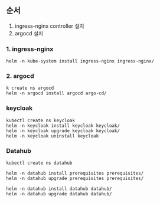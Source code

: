 ## 순서
1. ingress-nginx controller 설치
2. argocd 설치



### 1. ingress-nginx
```
helm -n kube-system install ingress-nginx ingress-nginx/ 
```

### 2. argocd
```
k create ns argocd
helm -n argocd install argocd argo-cd/ 
```


### keycloak
```
kubectl create ns keycloak
helm -n keycloak install keycloak keycloak/
helm -n keycloak upgrade keycloak keycloak/
helm -n keycloak uninstall keycloak
```

### Datahub

```
kubectl create ns datahub

helm -n datahub install prerequisites prerequisites/
helm -n datahub upgrade prerequisites prerequisites/

helm -n datahub install datahub datahub/
helm -n datahub upgrade datahub datahub/
```